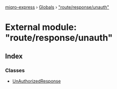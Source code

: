 [miqro-express](../README.md) › [Globals](../globals.md) › ["route/response/unauth"](_route_response_unauth_.md)

# External module: "route/response/unauth"

## Index

### Classes

* [UnAuthorizedResponse](../classes/_route_response_unauth_.unauthorizedresponse.md)
